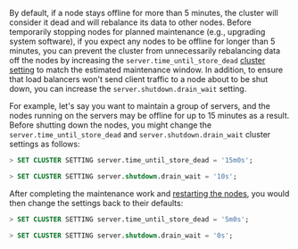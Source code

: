 By default, if a node stays offline for more than 5 minutes, the cluster will consider it dead and will rebalance its data to other nodes. Before temporarily stopping nodes for planned maintenance (e.g., upgrading system software), if you expect any nodes to be offline for longer than 5 minutes, you can prevent the cluster from unnecessarily rebalancing data off the nodes by increasing the `server.time_until_store_dead` [cluster setting](cluster-settings.html) to match the estimated maintenance window. In addition, to ensure that load balancers won't send client traffic to a node about to be shut down, you can increase the `server.shutdown.drain_wait` setting.

For example, let's say you want to maintain a group of servers, and the nodes running on the servers may be offline for up to 15 minutes as a result. Before shutting down the nodes, you might change the `server.time_until_store_dead` and `server.shutdown.drain_wait` cluster settings as follows:

~~~ sql
> SET CLUSTER SETTING server.time_until_store_dead = '15m0s';
~~~

~~~ sql
> SET CLUSTER SETTING server.shutdown.drain_wait = '10s';
~~~

After completing the maintenance work and [restarting the nodes](start-a-node.html), you would then change the settings back to their defaults:

~~~ sql
> SET CLUSTER SETTING server.time_until_store_dead = '5m0s';
~~~

~~~ sql
> SET CLUSTER SETTING server.shutdown.drain_wait = '0s';
~~~
